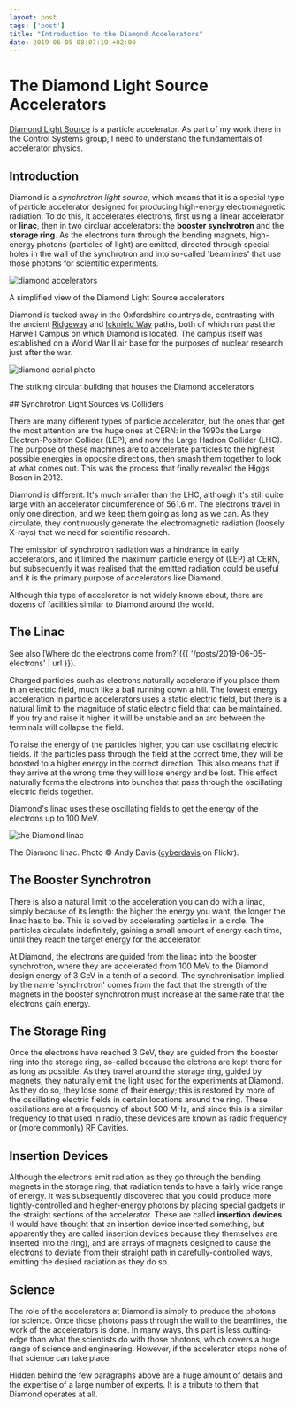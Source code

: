 ```yaml
---
layout: post
tags: ['post']
title: "Introduction to the Diamond Accelerators"
date: 2019-06-05 08:07:19 +02:00
---
```


# The Diamond Light Source Accelerators

[Diamond Light Source](https://www.diamond.ac.uk) is a particle accelerator.
As part of my work there in the Control Systems group, I need to understand
the fundamentals of accelerator physics.

## Introduction

Diamond is a _synchrotron light source_, which means that it is a special type
of particle accelerator designed for producing high-energy electromagnetic radiation.
To do this, it accelerates electrons, first using a linear accelerator or **linac**,
then in two circluar accelerators: the **booster synchrotron** and the **storage
ring**. As the electrons turn through the bending magnets, high-energy photons
(particles of light) are emitted, directed through special holes in the wall
of the synchrotron and into so-called 'beamlines' that use those photons for
scientific experiments.

<img src="https://www.diamond.ac.uk/Home/About/How-Diamond-Works/base/0/text_files/file/document/synchrotron.jpg"
     alt="diamond accelerators"
     class="blog-img-small"/>
<p class="blog-img-caption">
A simplified view of the Diamond Light Source accelerators
</p>

Diamond is tucked away in the Oxfordshire countryside, contrasting with
the ancient [Ridgeway](https://en.wikipedia.org/wiki/The_Ridgeway) and
[Icknield Way](https://en.wikipedia.org/wiki/Icknield_Way) paths, both
of which run past the Harwell Campus on which Diamond is located. The
campus itself was established on a World War II air base for the purposes
of nuclear research just after the war.

<img src="https://imeche.org/images/default-source/default-album/21668.jpg"
     alt="diamond aerial photo"
     class="blog-img"/>
<p class="blog-img-caption">
The striking circular building that houses the Diamond accelerators
</p>
## Synchrotron Light Sources vs Colliders

There are many different types of particle accelerator, but the ones that
get the most attention are the huge ones at CERN: in the 1990s the Large
Electron-Positron Collider (LEP), and now the Large Hadron Collider (LHC).
The purpose of these machines are to accelerate particles to the highest
possible energies in opposite directions, then smash them together to
look at what comes out.  This was the process that finally revealed the
Higgs Boson in 2012.

Diamond is different. It's much smaller than the LHC, although it's still
quite large with an accelerator circumference of 561.6 m.
The electrons travel in only one direction, and we
keep them going as long as we can. As they circulate, they continuously
generate the electromagnetic radiation (loosely X-rays) that we need for
scientific research.

The emission of synchrotron radiation was a hindrance in early accelerators,
and it limited the maximum particle energy of (LEP) at CERN, but subsequently
it was realised that the emitted radiation could be useful and it is
the primary purpose of accelerators like Diamond.

Although this type of accelerator is not widely known about, there are dozens
of facilities similar to Diamond around the world.

## The Linac

See also [Where do the electrons come from?]({{ '/posts/2019-06-05-electrons' | url }}).

Charged particles such as electrons naturally accelerate if you place them
in an electric field, much like a ball running down a hill. The lowest
energy acceleration in particle accelerators uses a static electric field,
but there is a natural limit to the magnitude of static electric field
that can be maintained. If you try and raise it higher, it will be unstable
and an arc between the terminals will collapse the field.

To raise the energy of the particles higher, you can use oscillating electric
fields. If the particles pass through the field at the correct time, they will
be boosted to a higher energy in the correct direction. This also means that
if they arrive at the wrong time they will lose energy and be lost. This
effect naturally forms the electrons into bunches that pass through the
oscillating electric fields together.

Diamond's linac uses these oscillating fields to get the energy of the
electrons up to 100 MeV.

<img src="https://farm6.static.flickr.com/5543/30351776606_43cb79b685_b.jpg"
     alt="the Diamond linac"
     class="blog-img" />
<p class="blog-img-caption">
The Diamond linac. Photo © Andy Davis (<a href="https://www.flickr.com/photos/cyberdavis/">cyberdavis</a> on Flickr).
</p>

## The Booster Synchrotron

There is also a natural limit to the acceleration you can do with a linac,
simply because of its length: the higher the energy you want, the longer
the linac has to be.  This is solved by accelerating particles in a circle.
The particles circulate indefinitely, gaining a small amount of energy
each time, until they reach the target energy for the accelerator.

At Diamond, the electrons are guided from the linac into the booster synchrotron,
where they are accelerated from 100 MeV to the Diamond design energy of
3 GeV in a tenth of a second. The synchronisation implied by the name
'synchrotron' comes from the fact that the strength of the magnets in
the booster synchrotron must increase at the
same rate that the electrons gain energy.

## The Storage Ring

Once the electrons have reached 3 GeV, they are guided from the booster ring into
the storage ring, so-called because the elctrons are kept there for as long as
possible. As they travel around the storage ring, guided by magnets, they
naturally emit the light used for the experiments at Diamond. As they do so,
they lose some of their energy; this is restored by more of the oscillating
electric fields in certain locations around the ring.  These oscillations
are at a frequency of about 500 MHz, and since this is a similar frequency
to that used in radio, these devices are known as radio frequency or
(more commonly) RF Cavities.

## Insertion Devices

Although the electrons emit radiation as they go through the bending magnets in
the storage ring, that radiation tends to have a fairly wide range of energy.
It was subsequently discovered that you could produce more tightly-controlled
and hiegher-energy photons by placing special gadgets in the straight sections
of the accelerator. These are called **insertion devices** (I would have thought
that an insertion device inserted something, but apparently they are called
insertion devices because they themselves are inserted into the ring), and
are arrays of magnets designed to cause the electrons to deviate from their
straight path in carefully-controlled ways, emitting the desired radiation
as they do so.

## Science

The role of the accelerators at Diamond is simply to produce the photons for
science. Once those photons pass through the wall to the beamlines, the
work of the accelerators is done. In many ways, this part is less cutting-edge
than what the scientists do with those photons, which covers a huge range of
science and engineering. However, if the accelerator stops none of that
science can take place.

Hidden behind the few paragraphs above are a huge amount of details and the
expertise of a large number of experts. It is a tribute to them that Diamond
operates at all.
